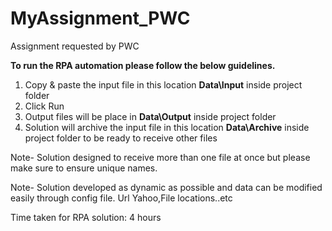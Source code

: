 # MyAssignment_PWC
Assignment requested by PWC

**To run the RPA automation please follow the below guidelines.**
1. Copy & paste the input file in this location **Data\Input** inside project folder
2. Click Run
3. Output files will be place in **Data\Output** inside project folder
4. Solution will archive the input file in this location **Data\Archive** inside project folder to be ready to receive other files

Note- Solution designed to receive more than one file at once but please make sure to ensure unique names.

Note- Solution developed as dynamic as possible and data can be modified easily through config file. Url Yahoo,File locations..etc

Time taken for RPA solution: 4 hours
